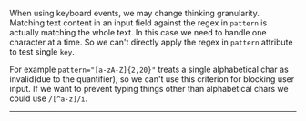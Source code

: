 When using keyboard events, we may change thinking granularity. Matching text content in an input field against the regex in `pattern` is actually matching the whole text. In this case we need to handle one character at a time. So we can't directly apply the regex in `pattern` attribute to test single `key`.

For example `pattern="[a-zA-Z]{2,20}"` treats a single alphabetical char as invalid(due to the quantifier), so we can't use this criterion for blocking user input. If we want to prevent typing things other than alphabetical chars we could use `/[^a-z]/i`.

---
